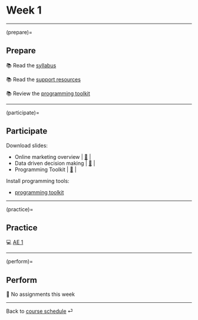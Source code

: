 # Week 1


---

(prepare)=
## Prepare

📚 Read the [syllabus](../docs/course-syllabus.md)

📚 Read the [support resources](../docs/course-support.md)

📚 Review the [programming toolkit](../docs/programming-toolkit.md)

---

(participate)=
## Participate

Download slides:

- Online marketing overview	|	[📘](https://docs.google.com/presentation/d/1-gmLRl6Au1DbFF8Stw5A_JOQPdWsLogPGu_nePRK7pY/export/pdf)	|	
- Data driven decision making	|	[📘](https://docs.google.com/presentation/d/1AfzqhjEAfJ5X4Q8YC9GK14jEBfdDXEIRmXonriwYHNY/export/pdf)	|	
- Programming Toolkit	|	[📘](https://docs.google.com/presentation/d/1AHDCyelaOumvZ9-MRLEaSGCulXvvo-hcoFRrTESQW-c/export/pdf)	|	


Install programming tools:

- [programming toolkit](../docs/programming-toolkit.md)


---

(practice)=
## Practice

💻 [AE 1](/ae/ae-0-movies.html)


---

(perform)=
## Perform

💯 No assignments this week 



---

Back to [course schedule](../docs/course-schedule.md) ⏎
